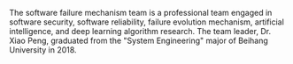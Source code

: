 The software failure mechanism team is a professional team engaged in software security, software reliability, 
failure evolution mechanism, artificial intelligence, and deep learning algorithm research. 
The team leader, Dr. Xiao Peng, graduated from the "System Engineering" major of Beihang University in 2018.

